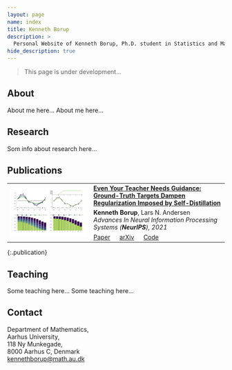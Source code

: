 ```yaml
---
layout: page
name: index
title: Kenneth Borup
description: >
  Personal Website of Kenneth Borup, Ph.D. student in Statistics and Machine Learning at Aarhus University.
hide_description: true
---
```


> This page is under development...

## About
About me here...
About me here...

## Research
Som info about research here...

## Publications

<table>
<tbody>
  <tr>
    <td rowspan=3><img src="assets/publication_thumbnails/self_distill.png"></td>
    <td><a class="header" href="https://https://arxiv.org/abs/2102.13088" target="_blank"><b>Even Your Teacher Needs Guidance: Ground-Truth Targets Dampen Regularization Imposed by Self-Distillation</b></a></td>
  </tr>
  <tr>
    <td><b>Kenneth Borup</b>, Lars N. Andersen<br><i>Advances In Neural Information Processing Systems (<b>NeurIPS</b>), 2021</i></td>
  </tr>
  <tr>
    <td><a href="https://https://arxiv.org/abs/2102.13088" target="_blank">Paper</a>
	  &emsp;
	<a href="https://https://arxiv.org/abs/2102.13088" target="_blank">arXiv</a>
          &emsp;
	<a href="https://github.com/Kennethborup/self_distillation" target="_blank">Code</a>
    </td>
  </tr>
</tbody>
</table>
{:.publication}

## Teaching
Some teaching here...
Some teaching here...

## Contact
										  
Department of Mathematics,  
Aarhus University,  
118 Ny Munkegade,  
8000 Aarhus C, Denmark  
<a href='mailto&#58;kenn&#37;65thb&#111;r&#117;&#112;&#64;m%6&#49;t%&#54;8&#46;au&#46;%6&#52;%&#54;B'>ke&#110;&#110;ethboru&#112;&#64;mat&#104;&#46;au&#46;dk</a>
